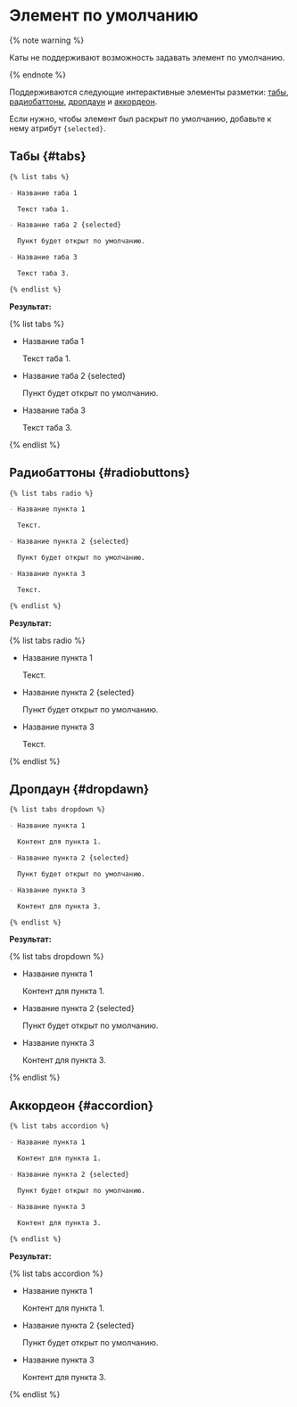 # Элемент по умолчанию

{% note warning %}

Каты не поддерживают возможность задавать элемент по умолчанию.

{% endnote %}

Поддерживаются следующие интерактивные элементы разметки: [табы](#tabs), [радиобаттоны](#radiobuttons), [дропдаун](#dropdawn) и [аккордеон](#accordion).

Если нужно, чтобы элемент был раскрыт по умолчанию, добавьте к нему атрибут `{selected}`.

## Табы {#tabs}

```markdown
{% list tabs %}

- Название таба 1

  Текст таба 1.

- Название таба 2 {selected}

  Пункт будет открыт по умолчанию.

- Название таба 3

  Текст таба 3.

{% endlist %}
```

**Результат:**

{% list tabs %}

- Название таба 1

  Текст таба 1.

- Название таба 2 {selected}

  Пункт будет открыт по умолчанию.

- Название таба 3

  Текст таба 3.

{% endlist %}

## Радиобаттоны {#radiobuttons}

```markdown
{% list tabs radio %}

- Название пункта 1

  Текст.

- Название пункта 2 {selected}

  Пункт будет открыт по умолчанию.

- Название пункта 3

  Текст.

{% endlist %}
```

**Результат:**

{% list tabs radio %}

- Название пункта 1

  Текст.

- Название пункта 2 {selected}

  Пункт будет открыт по умолчанию.

- Название пункта 3

  Текст.

{% endlist %}

##  Дропдаун {#dropdawn}

```markdown
{% list tabs dropdown %}

- Название пункта 1

  Контент для пункта 1.

- Название пункта 2 {selected}

  Пункт будет открыт по умолчанию.

- Название пункта 3

  Контент для пункта 3.

{% endlist %}
```

**Результат:**

{% list tabs dropdown %}

- Название пункта 1

  Контент для пункта 1.

- Название пункта 2 {selected}

  Пункт будет открыт по умолчанию.

- Название пункта 3

  Контент для пункта 3.

{% endlist %}

##  Аккордеон {#accordion}

```markdown
{% list tabs accordion %}

- Название пункта 1

  Контент для пункта 1.

- Название пункта 2 {selected}

  Пункт будет открыт по умолчанию.
 
- Название пункта 3

  Контент для пункта 3.

{% endlist %}
```

**Результат:**

{% list tabs accordion %}

- Название пункта 1

  Контент для пункта 1.

- Название пункта 2 {selected}

  Пункт будет открыт по умолчанию.
 
- Название пункта 3

  Контент для пункта 3.

{% endlist %}